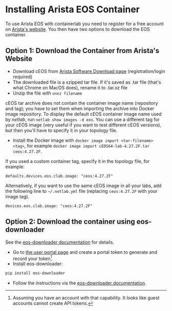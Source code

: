# Installing Arista EOS Container

To use Arista EOS with containerlab you need to register for a free account on [Arista's website](https://www.arista.com/en/login).  You then have two options to download the EOS container.

## Option 1: Download the Container from Arista's Website

* Download cEOS from [Arista Software Download page](https://www.arista.com/en/support/software-download) (registration/login required)
* The downloaded file is a xzipped tar file. If it's saved as .tar file (that's what Chrome on MacOS does), rename it to .tar.xz file
* Unzip the file with `unxz filename`

cEOS tar archive does not contain the container image name (repository and tag); you have to set them when importing the archive into Docker image repository. To display the default cEOS container image name used by *netlab*, run `netlab show images -d eos`. You can use a different tag for your cEOS image (very useful if you want to test different cEOS versions), but then you'll have to specify it in your topology file.

* Install the Docker image with `docker image import <tar-filename> <tag>`, for example `docker image import cEOS64-lab-4.27.2F.tar ceos:4.27.2F`.

If you used a custom container tag, specify it in the topology file, for example:

```
defaults.devices.eos.clab.image: "ceos:4.27.2F"
```

Alternatively, if you want to use the same cEOS image in all your labs, add the following line to `~/.netlab.yml` file (replacing `ceos:4.27.2F` with your image tag).

```
devices.eos.clab.image: "ceos:4.27.2F"
```

## Option 2: Download the container using eos-downloader

See the [eos-downloader documentation](https://pypi.org/project/eos-downloader/) for details.

* Go to [the user portal page](https://www.arista.com/en/users/profile) and create a portal token to generate and record your token[^AC]
* Install eos-downloader:

```bash
pip install eos-downloader
```

* Follow the instructions via the [eos-downloader documentation](https://pypi.org/project/eos-downloader/).

[^AC]: Assuming you have an account with that capability. It looks like guest accounts cannot create API tokens.
